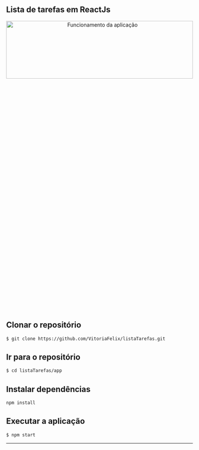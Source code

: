 ## Lista de tarefas em ReactJs


<p align="center">
  <img alt="Funcionamento da aplicação" src="https://github.com/VitoriaFelix/listaTarefas/blob/main/src/assets/gif.gif" width="100%" height="20%">
</p>


## Clonar o repositório
```bash
$ git clone https://github.com/VitoriaFelix/listaTarefas.git
```
## Ir para o repositório
```bash
$ cd listaTarefas/app
```

## Instalar dependências
```bash
npm install
```

## Executar a aplicação
```bash
$ npm start
```
---

